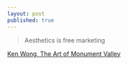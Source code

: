 ```yaml
---
layout: post
published: true
---
```


> Aesthetics is free marketing

[Ken Wong, The Art of Monument Valley](https://www.youtube.com/watch?v=i0X8-5PpYVg)
